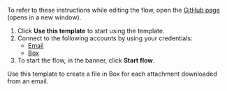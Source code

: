To refer to these instructions while editing the flow, open the [GitHub page](https://github.com/ot4i/app-connect-templates/tree/main/resources/markdown/Create%20a%20file%20in%20Box%20for%20each%20attachment%20downloaded%20from%20an%20email_instructions.md) (opens in a new window).

1. Click **Use this template** to start using the template.
2. Connect to the following accounts by using your credentials:
   - [Email](https://ibm.biz/acemail)
   - [Box](https://ibm.biz/ach2box)
3. To start the flow, in the banner, click **Start flow**.


Use this template to create a file in Box for each attachment downloaded from an email.






